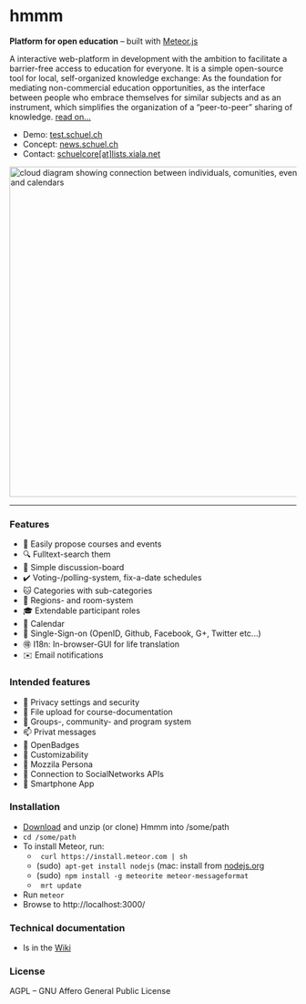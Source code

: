 hmmm
====

**Platform for open education** – built with [Meteor.js](http://meteor.com)

A interactive web-platform in development with the ambition to facilitate a barrier-free access to education for everyone. It is a simple open-source tool for local, self-organized knowledge exchange: As the foundation for mediating non-commercial education opportunities, as the interface between people who embrace themselves for similar subjects and as an instrument, which simplifies the organization of a “peer-to-peer” sharing of knowledge.
[  read on...](http://news.schuel.ch "our blog")

- Demo: [test.schuel.ch](http://test.schuel.ch/?region=Englistan "runing here")
- Concept: [news.schuel.ch](http://news.schuel.ch "our blog")
- Contact: [schuelcore[at]lists.xiala.net](mailto:schuelcore[_at_]lists.xiala.net "write us")

<img src="http://news.schuel.ch/wp-content/uploads/2014/11/141105_GD_wolke_EN-1024x584.png" width="580" alt="cloud diagram showing connection between individuals, comunities, event locations and calendars" align="middle" >

----

### Features
- :pencil: Easily propose courses and events
- :mag: Fulltext-search them
- :speech_balloon: Simple discussion-board
- :heavy_check_mark: Voting-/polling-system, fix-a-date schedules
- :cat: Categories with sub-categories
- :door: Regions- and room-system
- :mortar_board: Extendable participant roles
- :date: Calendar
- :key: Single-Sign-on (OpenID, Github, Facebook, G+, Twitter etc...)
- :ideograph_advantage: I18n: In-browser-GUI for life translation
- :envelope: Email notifications

### Intended features
- :closed_lock_with_key: Privacy settings and security
- :open_file_folder: File upload for course-documentation
- :white_flower: Groups-, community- and program system
- :mailbox: Privat messages
- :name_badge: OpenBadges
- :ghost: Customizability
- :ticket: Mozzila Persona
- :8ball: Connection to SocialNetworks APIs
- :iphone: Smartphone App

### Installation
- [Download](https://github.com/schuel/hmmm/archive/master.zip) and unzip (or clone) Hmmm into /some/path
- `cd /some/path`
- To install Meteor, run:
    - ` curl https://install.meteor.com | sh`
    - (sudo)` apt-get install nodejs`  (mac: install from [nodejs.org](nodejs.org)
    - (sudo)` npm install -g meteorite meteor-messageformat`
    - ` mrt update`
- Run `meteor`
- Browse to http://localhost:3000/

### Technical documentation
- Is in the [Wiki](https://github.com/schuel/hmmm/wiki)

### License
AGPL – GNU Affero General Public License